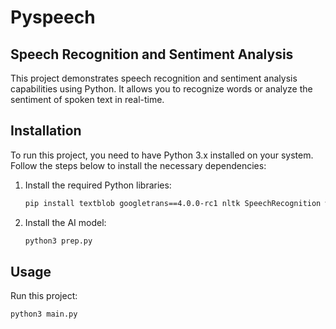 # Pyspeech
## Speech Recognition and Sentiment Analysis

This project demonstrates speech recognition and sentiment analysis capabilities using Python. It allows you to recognize words or analyze the sentiment of spoken text in real-time.

## Installation

To run this project, you need to have Python 3.x installed on your system. Follow the steps below to install the necessary dependencies:

1. Install the required Python libraries:
   ```bash
   pip install textblob googletrans==4.0.0-rc1 nltk SpeechRecognition winspeech
   ```
2. Install the AI model:
   ```bash
   python3 prep.py
   ```

## Usage

Run this project:

   ```bash
   python3 main.py
   ```
